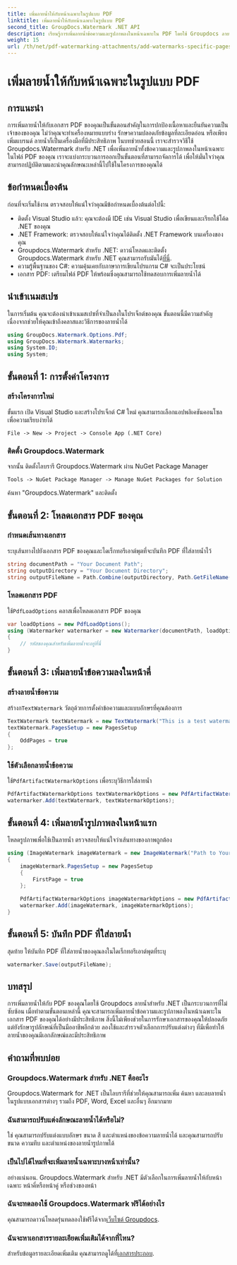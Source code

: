 ```yaml
---
title: เพิ่มลายน้ำให้กับหน้าเฉพาะในรูปแบบ PDF
linktitle: เพิ่มลายน้ำให้กับหน้าเฉพาะในรูปแบบ PDF
second_title: GroupDocs.Watermark .NET API
description: เรียนรู้การเพิ่มลายน้ำข้อความและรูปภาพลงในหน้าเฉพาะใน PDF โดยใช้ Groupdocs ลายน้ำสำหรับ .NET ปฏิบัติตามคำแนะนำโดยละเอียดของเราเพื่อรักษาความปลอดภัยให้กับเอกสารของคุณ
weight: 15
url: /th/net/pdf-watermarking-attachments/add-watermarks-specific-pages-pdf/
---
```


# เพิ่มลายน้ำให้กับหน้าเฉพาะในรูปแบบ PDF

## การแนะนำ
การเพิ่มลายน้ำให้กับเอกสาร PDF ของคุณเป็นขั้นตอนสำคัญในการปกป้องเนื้อหาและยืนยันความเป็นเจ้าของของคุณ ไม่ว่าคุณจะทำเครื่องหมายแบบร่าง รักษาความปลอดภัยข้อมูลที่ละเอียดอ่อน หรือเพียงเพิ่มแบรนด์ ลายน้ำก็เป็นเครื่องมือที่มีประสิทธิภาพ ในบทช่วยสอนนี้ เราจะสำรวจวิธีใช้ Groupdocs.Watermark สำหรับ .NET เพื่อเพิ่มลายน้ำทั้งข้อความและรูปภาพลงในหน้าเฉพาะในไฟล์ PDF ของคุณ เราจะแบ่งกระบวนการออกเป็นขั้นตอนที่สามารถจัดการได้ เพื่อให้มั่นใจว่าคุณสามารถปฏิบัติตามและนำคุณลักษณะเหล่านี้ไปใช้ในโครงการของคุณได้
## ข้อกำหนดเบื้องต้น
ก่อนที่จะเริ่มใช้งาน ตรวจสอบให้แน่ใจว่าคุณมีข้อกำหนดเบื้องต้นต่อไปนี้:
- ติดตั้ง Visual Studio แล้ว: คุณจะต้องมี IDE เช่น Visual Studio เพื่อเขียนและเรียกใช้โค้ด .NET ของคุณ
- .NET Framework: ตรวจสอบให้แน่ใจว่าคุณได้ติดตั้ง .NET Framework บนเครื่องของคุณ
-  Groupdocs.Watermark สำหรับ .NET: ดาวน์โหลดและติดตั้ง Groupdocs.Watermark สำหรับ .NET คุณสามารถรับมันได้[ที่นี่](https://releases.groupdocs.com/Watermark/net/).
- ความรู้พื้นฐานของ C#: ความคุ้นเคยกับภาษาการเขียนโปรแกรม C# จะเป็นประโยชน์
- เอกสาร PDF: เตรียมไฟล์ PDF ให้พร้อมซึ่งคุณสามารถใช้ทดสอบการเพิ่มลายน้ำได้
## นำเข้าเนมสเปซ
ในการเริ่มต้น คุณจะต้องนำเข้าเนมสเปซที่จำเป็นลงในโปรเจ็กต์ของคุณ ขั้นตอนนี้มีความสำคัญเนื่องจากช่วยให้คุณเข้าถึงคลาสและวิธีการของลายน้ำได้
```csharp
using GroupDocs.Watermark.Options.Pdf;
using GroupDocs.Watermark.Watermarks;
using System.IO;
using System;
```
## ขั้นตอนที่ 1: การตั้งค่าโครงการ
### สร้างโครงการใหม่
ขั้นแรก เปิด Visual Studio และสร้างโปรเจ็กต์ C# ใหม่ คุณสามารถเลือกแอปพลิเคชันคอนโซลเพื่อความเรียบง่ายได้
```plaintext
File -> New -> Project -> Console App (.NET Core)
```
### ติดตั้ง Groupdocs.Watermark
จากนั้น ติดตั้งไลบรารี Groupdocs.Watermark ผ่าน NuGet Package Manager
```plaintext
Tools -> NuGet Package Manager -> Manage NuGet Packages for Solution
```
ค้นหา "Groupdocs.Watermark" และติดตั้ง
## ขั้นตอนที่ 2: โหลดเอกสาร PDF ของคุณ
### กำหนดเส้นทางเอกสาร
ระบุเส้นทางไปยังเอกสาร PDF ของคุณและไดเร็กทอรีเอาต์พุตที่จะบันทึก PDF ที่ใส่ลายน้ำไว้
```csharp
string documentPath = "Your Document Path";
string outputDirectory = "Your Document Directory";
string outputFileName = Path.Combine(outputDirectory, Path.GetFileName(documentPath));
```
### โหลดเอกสาร PDF
 ใช้`PdfLoadOptions` คลาสเพื่อโหลดเอกสาร PDF ของคุณ
```csharp
var loadOptions = new PdfLoadOptions();
using (Watermarker watermarker = new Watermarker(documentPath, loadOptions))
{
    // รหัสของคุณสำหรับเพิ่มลายน้ำจะอยู่ที่นี่
}
```
## ขั้นตอนที่ 3: เพิ่มลายน้ำข้อความลงในหน้าคี่
### สร้างลายน้ำข้อความ
 สร้างก`TextWatermark` วัตถุด้วยการตั้งค่าข้อความและแบบอักษรที่คุณต้องการ
```csharp
TextWatermark textWatermark = new TextWatermark("This is a test watermark", new Font("Arial", 8));
textWatermark.PagesSetup = new PagesSetup
{
    OddPages = true
};
```
### ใช้ตัวเลือกลายน้ำข้อความ
 ใช้`PdfArtifactWatermarkOptions` เพื่อระบุวิธีการใส่ลายน้ำ
```csharp
PdfArtifactWatermarkOptions textWatermarkOptions = new PdfArtifactWatermarkOptions();
watermarker.Add(textWatermark, textWatermarkOptions);
```
## ขั้นตอนที่ 4: เพิ่มลายน้ำรูปภาพลงในหน้าแรก
โหลดรูปภาพเพื่อใช้เป็นลายน้ำ ตรวจสอบให้แน่ใจว่าเส้นทางของภาพถูกต้อง
```csharp
using (ImageWatermark imageWatermark = new ImageWatermark("Path to Your Image"))
{
    imageWatermark.PagesSetup = new PagesSetup
    {
        FirstPage = true
    };
    
    PdfArtifactWatermarkOptions imageWatermarkOptions = new PdfArtifactWatermarkOptions();
    watermarker.Add(imageWatermark, imageWatermarkOptions);
}
```
## ขั้นตอนที่ 5: บันทึก PDF ที่ใส่ลายน้ำ
สุดท้าย ให้บันทึก PDF ที่ใส่ลายน้ำของคุณลงในไดเร็กทอรีเอาต์พุตที่ระบุ
```csharp
watermarker.Save(outputFileName);
```
## บทสรุป
การเพิ่มลายน้ำให้กับ PDF ของคุณโดยใช้ Groupdocs ลายน้ำสำหรับ .NET เป็นกระบวนการที่ไม่ซับซ้อน เมื่อทำตามขั้นตอนเหล่านี้ คุณจะสามารถเพิ่มลายน้ำข้อความและรูปภาพลงในหน้าเฉพาะในเอกสาร PDF ของคุณได้อย่างมีประสิทธิภาพ สิ่งนี้ไม่เพียงช่วยในการรักษาเอกสารของคุณให้ปลอดภัย แต่ยังรักษารูปลักษณ์ที่เป็นมืออาชีพอีกด้วย ลองใช้และสำรวจตัวเลือกการปรับแต่งต่างๆ ที่มีเพื่อทำให้ลายน้ำของคุณมีเอกลักษณ์และมีประสิทธิภาพ
## คำถามที่พบบ่อย
### Groupdocs.Watermark สำหรับ .NET คืออะไร
Groupdocs.Watermark for .NET เป็นไลบรารีที่ช่วยให้คุณสามารถเพิ่ม ค้นหา และลบลายน้ำในรูปแบบเอกสารต่างๆ รวมถึง PDF, Word, Excel และอื่นๆ อีกมากมาย
### ฉันสามารถปรับแต่งลักษณะลายน้ำได้หรือไม่?
ใช่ คุณสามารถปรับแต่งแบบอักษร ขนาด สี และตำแหน่งของข้อความลายน้ำได้ และคุณสามารถปรับขนาด ความทึบ และตำแหน่งของลายน้ำรูปภาพได้
### เป็นไปได้ไหมที่จะเพิ่มลายน้ำเฉพาะบางหน้าเท่านั้น?
อย่างแน่นอน. Groupdocs.Watermark สำหรับ .NET มีตัวเลือกในการเพิ่มลายน้ำให้กับหน้าเฉพาะ หน้าคี่หรือหน้าคู่ หรือช่วงของหน้า
### ฉันจะทดลองใช้ Groupdocs.Watermark ฟรีได้อย่างไร
 คุณสามารถดาวน์โหลดรุ่นทดลองใช้ฟรีได้จาก[เว็บไซต์ Groupdocs](https://releases.groupdocs.com/).
### ฉันจะหาเอกสารรายละเอียดเพิ่มเติมได้จากที่ไหน?
 สำหรับข้อมูลรายละเอียดเพิ่มเติม คุณสามารถดูได้ที่[เอกสารประกอบ](https://tutorials.groupdocs.com/Watermark/net/).